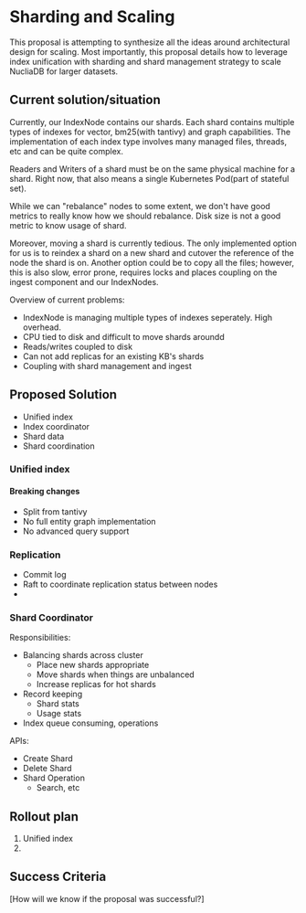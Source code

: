 # Sharding and Scaling

This proposal is attempting to synthesize all the ideas around architectural
design for scaling. Most importantly, this proposal details how to leverage
index unification with sharding and shard management strategy to scale NucliaDB
for larger datasets.


## Current solution/situation

Currently, our IndexNode contains our shards. Each shard contains multiple
types of indexes for vector, bm25(with tantivy) and graph capabilities. The implementation
of each index type involves many managed files, threads, etc and can be
quite complex.

Readers and Writers of a shard must be on the same physical machine for a shard.
Right now, that also means a single Kubernetes Pod(part of stateful set).

While we can "rebalance" nodes to some extent, we don't have good metrics
to really know how we should rebalance. Disk size is not a good metric to
know usage of shard.

Moreover, moving a shard is currently tedious. The only implemented option for us
is to reindex a shard on a new shard and cutover the reference of the node the shard is on.
Another option could be to copy all the files; however, this is also slow, error prone,
requires locks and places coupling on the ingest component and our IndexNodes.

Overview of current problems:
- IndexNode is managing multiple types of indexes seperately. High overhead.
- CPU tied to disk and difficult to move shards aroundd
- Reads/writes coupled to disk
- Can not add replicas for an existing KB's shards
- Coupling with shard management and ingest


## Proposed Solution

- Unified index
- Index coordinator
- Shard data
- Shard coordination


### Unified index



#### Breaking changes

- Split from tantivy
- No full entity graph implementation
- No advanced query support

### Replication

- Commit log
- Raft to coordinate replication status between nodes
- 

### Shard Coordinator


Responsibilities:
- Balancing shards across cluster
    - Place new shards appropriate
    - Move shards when things are unbalanced
    - Increase replicas for hot shards
- Record keeping
    - Shard stats
    - Usage stats
- Index queue consuming, operations

APIs:
- Create Shard
- Delete Shard
- Shard Operation
    - Search, etc



## Rollout plan


1. Unified index
2. 


## Success Criteria

[How will we know if the proposal was successful?]
